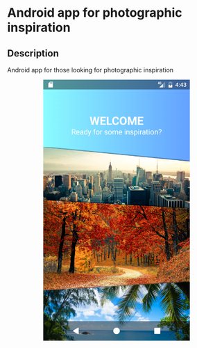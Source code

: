# Android app for photographic inspiration
## Description
Android app for those looking for photographic inspiration

<p align="center">
  <img src="assets/screen.png" height=600/>
</p>
